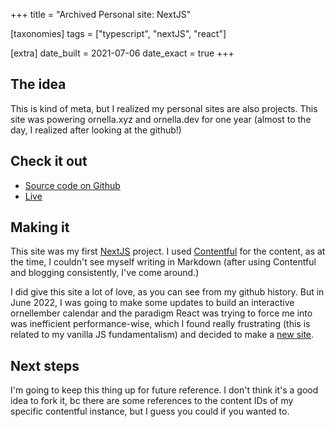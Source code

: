 +++
title = "Archived Personal site: NextJS"

[taxonomies]
tags = ["typescript", "nextJS", "react"]

[extra]
date_built = 2021-07-06
date_exact = true
+++

## The idea
This is kind of meta, but I realized my personal sites are also projects. This site was powering ornella.xyz and ornella.dev for one year (almost to the day, I realized after looking at the github!)

## Check it out
* [Source code on Github](https://github.com/0rnella/next_portfolio)
* [Live](https://romantic-shockley-828e66.netlify.app/)

## Making it
This site was my first [NextJS](https://nextjs.org/) project. I used [Contentful](https://contentful.com/) for the content, as at the time, I couldn't see myself writing in Markdown (after using Contentful and blogging consistently, I've come around.)

I did give this site a lot of love, as you can see from my github history. But in June 2022, I was going to make some updates to build an interactive ornellember calendar and the paradigm React was trying to force me into was inefficient performance-wise, which I found really frustrating (this is related to my vanilla JS fundamentalism) and decided to make a [new site](/projects/personal-site-zola).


## Next steps
I'm going to keep this thing up for future reference. I don't think it's a good idea to fork it, bc there are some references to the content IDs of my specific contentful instance, but I guess you could if you wanted to.